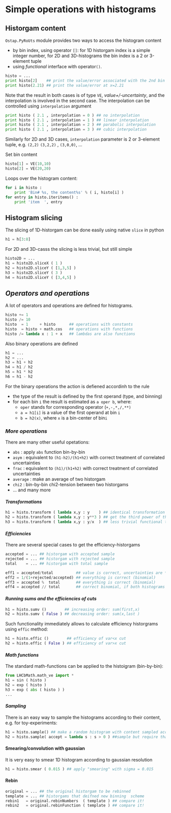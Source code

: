 # Simple operations with histograms

## Historgam content
 
`Ostap.PyRoUts` module provides two ways to access the histogram content
 - by bin index, using operator `[]`: for 1D historgam index is a simple integer number, for 2D and 3D-histograms the bin index is a 2 or 3-element tuple
 - using _functional_ interface with operator`()`.
```python
histo = ...
print histo[2]    ## print the value/error associated with the 2nd bin 
print histo(2.21) ## print the value/error at x=2.21 
```
Note that the result in both cases is of type `VE`, _value+/-uncertainty_, and the interpolation is involved in the second case. The interpolation can be controlled using `interpolation` argument 
```python
print histo ( 2.1 , interpolation = 0 ) ## no interpolation 
print histo ( 2.1 , interpolation = 1 ) ## linear interpolation 
print histo ( 2.1 , interpolation = 2 ) ## parabolic interpolation 
print histo ( 2.1 , interpolation = 3 ) ## cubic interpolation
```
Similarly for 2D and 3D cases, `interpolation` parameter is 2 or 3-element tuple, e.g. 
`(2,2)` `(3,2,2)` , `(3,0,0)`, ...

Set  bin content
```python
histo[1] = VE(10,10)
histo[2] = VE(20,20)
```

Loops over the histogram content:
```python
for i in histo : 
    print 'Bin# %s, the content%s' % ( i, histo[i] ) 
for entry in histo.iteritems() : 
    print 'item  ', entry 
```

## Histogram slicing 

The slicing of 1D-historgam can be done easily using native `slice` in python
```python
h1 = h[3:8]
```

For 2D and 3D-casss the slicing is less trivial, but still simple 
```python
histo2D = ...
h1 = histo2D.sliceX ( 1 ) 
h2 = histo2D.sliceY ( [1,3,5] ) 
h3 = histo2D.sliceY ( 3 ) 
h4 = histo2D.sliceY ( [3,4,5] ) 
```

##  _Operators and operations_

A lot of operators and operations are defined for histograms.
```python
histo += 1 
histo /= 10 
histo  = 1     + histo      ## operations with constants    
histo  = histo + math.cos   ## operations with functions 
histo /= lambda x : 1 + x   ## lambdas are also functions 
```
Also binary operations are defined 
```python
h1 = ...
h2 = ...
h3 = h1 + h2 
h4 = h1 / h2 
h5 = h1 * h2 
h6 = h1 - h2 
```
For the binary operations the action is defiened accordinh to the rule
  - the type of the result is defined by the first operand (type, and binning) 
  - for each bin `i` the result is estimated as `a oper b`, where:
     - `oper` stands for corresponding operator (`+,-,*,/,**)`
     - `a = h1[i]` is a value of the first operand at bin `i`
     - `b = h2(x)`, where `x` is a bin-center of bin`i`

###  _More operations_

There are many other useful opetations:
 - `abs` :  apply `abs` function bin-by-bin 
 - `asym` : equivalent to `(h1-h2)/(h1+h2)` with correct treatment of correlated uncertainties 
 - `frac` : equivalent to `(h1)/(h1+h2)` with correct treatment of correlated uncertainties 
 - `average` : make an average of two historgam 
 - `chi2`  : bin-by-bin chi2-tension between two historgams 
 - ... and many more 

#### _Transformations_ 
```python
h1 = histo.transform ( lambda x,y : y    ) ## identical transformation (copy) 
h2 = histo.transform ( lambda x,y : y**3 ) ## get the third power of the histogram content 
h3 = histo.transform ( lambda x,y : y/x  ) ## less trivial functional transformation 
```

####  _Efficiencies_

There are several special cases to get the efficiency-historgams 
```python
accepted = ... ## historgam with accepted sample 
rejected = ... ## historgam with rejected sample 
total    = ... ## historgam with total sample 

eff1 = accepted/total          ## value is correct, uncertainties are *NOT* correct 
eff2 = 1/(1+rejected/accepted) ## everything is correct (binomial) 
eff3 = accepted %  total       ## everything is correct (binomial)
eff4 = accepted // total       ## correct binomial, if both histograms are "natural"
```

#### _Running sums and the efficiencies of cuts_ 
```python
h1 = histo.sumv ()        ## increasing order: sum(first,x) 
h2 = histo.sumv ( False ) ## decreasing order: sum(x,last ) 
```
Such functionality immediately allows to calculate efficiency historgrams using `effic` method:
```python
h1 = histo.effic ()        ## efficiency of var<x cut 
h2 = histo.effic ( False ) ## efficiency of var>x cut 
```

####  _Math functions_

The standard math-functions can be applied to the histoigram (bin-by-bin):
```python
from LHCbMath.math_ve import *
h1 = sin ( histo ) 
h2 = exp ( histo ) 
h3 = exp ( abs ( histo ) ) 
...
```

####  _Sampling_
There is an easy way to sample the histograms according to their content, e.g. for toy-experiments:
```python
h1 = histo.sample() ## make a random histogram with content sampled according to bin+-error in original histo
h2 = histo.sample( accept = lambda s : s > 0 ) ##sample but require that sampled values are positive 
```

#### Smearing/convolution with gaussian
It is very easy to smear 1D histogram according to gaussian resolution 
```python
h1 = histo.smear ( 0.015 ) ## apply "smearing" with sigma = 0.015 
```

#### Rebin 
```python
original = ... ## the original historgam to be rebinned 
template = ... ## historgams that deifned new binning  scheme  
rebin1   = original.rebinNumbers  ( template ) ## compare it!  
rebin2   = original.rebinFunction ( template ) ## compare it!
````